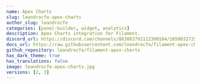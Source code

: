 ```yaml
---
name: Apex Charts
slug: leandrocfe-apex-charts
author_slug: leandrocfe
categories: [panel-builder, widget, analytics]
description: Apex Charts integration for Filament.
discord_url: https://discord.com/channels/883083792112300104/1050032729279967273 
docs_url: https://raw.githubusercontent.com/leandrocfe/filament-apex-charts/master/README.md
github_repository: leandrocfe/filament-apex-charts
has_dark_theme: true
has_translations: false
image: leandrocfe-apex-charts.jpg
versions: [2, 3]
---
```


